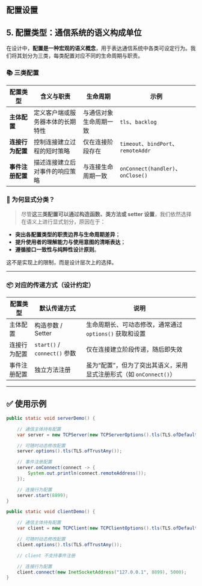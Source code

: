 ## 配置设置

## 5. 配置类型：通信系统的语义构成单位

在设计中，**配置是一种宏观的语义概念**，用于表达通信系统中各类可设定行为。我们将其划分为三类，每类配置对应不同的生命周期与职责。

### 📚 三类配置

| 配置类型       | 含义与职责            | 生命周期        | 示例                                |
|------------|------------------|-------------|-----------------------------------|
| **主体配置**   | 定义客户端或服务器本体的长期特性 | 与通信对象生命周期一致 | `tls`、`backlog`                   |
| **连接行为配置** | 控制连接建立过程的短时策略    | 仅在连接阶段存在    | `timeout`、`bindPort`、`remoteAddr` |
| **事件注册配置** | 描述连接建立后对事件的响应策略  | 与连接生命周期一致   | `onConnect(handler)`、`onClose()`  |

### 🧩 为何显式分类？

> 尽管**这三类配置可以通过构造函数、类方法或 setter 设置**，我们依然选择在语义上进行显式划分，原因在于：

- **突出各配置类型的职责边界与生命周期差异**；
- **提升使用者的理解能力与使用意图的清晰表达**；
- **遵循接口一致性与纯粹性设计原则**。

这不是实现上的限制，而是设计层次上的选择。

---

### 📦 对应的传递方式（设计约定）

| 配置类型   | 默认传递方式                     | 说明                                        |
|--------|----------------------------|-------------------------------------------|
| 主体配置   | 构造参数 / Setter              | 生命周期长、可动态修改，通常通过 `options()` 获取和设置        |
| 连接行为配置 | `start()` / `connect()` 参数 | 仅在连接建立阶段传递，随后即失效                          |
| 事件注册配置 | 独立方法注册                     | 虽为“配置”，但为了突出其语义，采用显式注册形式（如 `onConnect()`） |

---

## ✅ 使用示例

```java
public static void serverDemo() {

    // 通信主体持有配置
    var server = new TCPServer(new TCPServerOptions().tls(TLS.ofDefault()));

    // 可随时动态修改配置
    server.options().tls(TLS.ofTrustAny());

    // 事件注册配置
    server.onConnect(connect -> {
        System.out.println(connect.remoteAddress());
    });

    // 连接行为配置
    server.start(8899);
}

public static void clientDemo() {

    // 通信主体持有配置
    var client = new TCPClient(new TCPClientOptions().tls(TLS.ofDefault()));

    // 可随时动态修改配置
    client.options().tls(TLS.ofTrustAny());

    // client 不支持事件注册

    // 连接行为配置
    client.connect(new InetSocketAddress("127.0.0.1", 8899), 5000);
}
```

